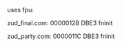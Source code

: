 uses fpu:

zud_final.com:
0000012B  DBE3              fninit

zud_party.com:
0000011C  DBE3              fninit
